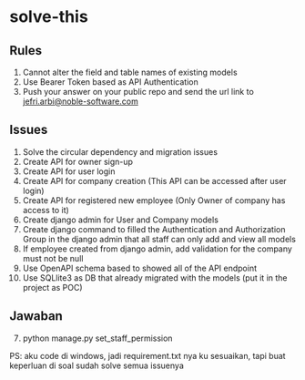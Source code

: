 # solve-this

## Rules
1. Cannot alter the field and table names of existing models
2. Use Bearer Token based as API Authentication
3. Push your answer on your public repo and send the url link to jefri.arbi@noble-software.com

## Issues
1. Solve the circular dependency and migration issues
2. Create API for owner sign-up
3. Create API for user login
4. Create API for company creation (This API can be accessed after user login)
5. Create API for registered new employee (Only Owner of company has access to it)
6. Create django admin for User and Company models
7. Create django command to filled the Authentication and Authorization Group in the django admin that all staff can only add and view all models 
8. If employee created from django admin, add validation for the company must not be null
9. Use OpenAPI schema based to showed all of the API endpoint
10. Use SQLlite3 as DB that already migrated with the models (put it in the project as POC)

## Jawaban
7. python manage.py set_staff_permission

PS: aku code di windows, jadi requirement.txt nya ku sesuaikan, tapi buat keperluan di soal sudah solve semua issuenya
